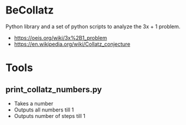 # BeCollatz
Python library and a set of python scripts to analyze the 3x + 1 problem.
* https://oeis.org/wiki/3x%2B1_problem
* https://en.wikipedia.org/wiki/Collatz_conjecture

# Tools
## print_collatz_numbers.py
* Takes a number 
* Outputs all numbers till 1
* Outputs number of steps till 1